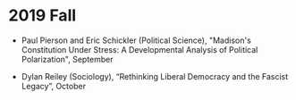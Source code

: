 # 2019 Fall 

- Paul Pierson and Eric Schickler (Political Science), "Madison's Constitution Under Stress: A Developmental Analysis of Political Polarization", September

- Dylan Reiley (Sociology), “Rethinking Liberal Democracy and the Fascist Legacy”, October
